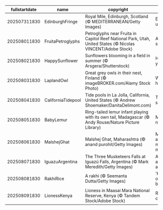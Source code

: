 |fullstartdate|name|copyright|title|image|
|--|--|--|--|--|
202507311830|EdinburghFringe|Royal Mile, Edinburgh, Scotland (© MEDITERRANEAN/Getty Images)|Expect the unexpected|![](/en-IN/2025/08/202507311830EdinburghFringe.jpg)|
202508011830|FruitaPetroglyphs|Petroglyphs near Fruita in Capitol Reef National Park, Utah, United States (© Nicolas VINCENT/Adobe Stock)|Age-old storyboard|![](/en-IN/2025/08/202508011830FruitaPetroglyphs.jpg)|
202508021830|HappySunflower|Sunflowers blooming in a field in summer (© Arsgera/Shutterstock)|Hello yellow!|![](/en-IN/2025/08/202508021830HappySunflower.jpg)|
202508031830|LaplandOwl|Great grey owls in their nest, Finland (© imageBROKER.com/Alamy Stock Photo)|Whooo's home?|![](/en-IN/2025/08/202508031830LaplandOwl.jpg)|
202508041830|CaliforniaTidepool|Tide pools in La Jolla, California, United States (© Andrew Shoemaker/DanitaDelimont.com)|Tide and seek|![](/en-IN/2025/08/202508041830CaliforniaTidepool.jpg)|
202508051830|BabyLemur|Ring-tailed lemur infant playing with its own tail, Madagascar (© Andy Rouse/Nature Picture Library)|Madagascar native|![](/en-IN/2025/08/202508051830BabyLemur.jpg)|
202508061830|MalshejGhat|Malshej Ghat, Maharashtra (© anand purohit/Getty Images)|Misty roads and mountain moods|![](/en-IN/2025/08/202508061830MalshejGhat.jpg)|
202508071830|IguazuArgentina|The Three Musketeers Falls at Iguazú Falls, Argentina (© Mark Meredith/Getty Images)|All for falls and falls for all|![](/en-IN/2025/08/202508071830IguazuArgentina.jpg)|
202508081830|RakhiRice|A rakhi (© Seemanta Dutta/Getty Images)|'Knot' your ordinary bond|![](/en-IN/2025/08/202508081830RakhiRice.jpg)|
202508091830|LionessKenya|Lioness in Maasai Mara National Reserve, Kenya (© Tandem Stock/Adobe Stock)|Roar for a cause|![](/en-IN/2025/08/202508091830LionessKenya.jpg)|
